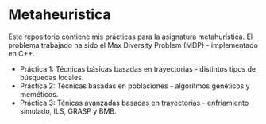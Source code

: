 # Metaheuristica
Este repositorio contiene mis prácticas para la asignatura metahurística. El problema trabajado ha sido el Max Diversity Problem (MDP) - implementado en C++.

- Práctica 1: Técnicas básicas basadas en trayectorias - distintos tipos de búsquedas locales.
- Práctica 2: Técnicas basadas en poblaciones - algoritmos genéticos y meméticos.
- Práctica 3: Ténicas avanzadas basadas en trayectorias - enfriamiento simulado, ILS, GRASP y BMB.
